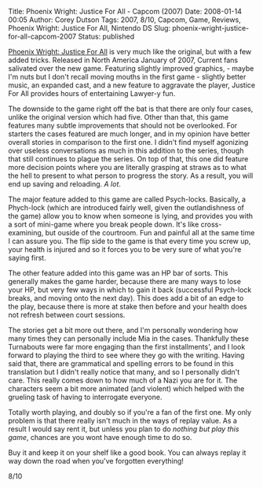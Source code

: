 Title: Phoenix Wright: Justice For All - Capcom (2007)
Date: 2008-01-14 00:05
Author: Corey Dutson
Tags: 2007, 8/10, Capcom, Game, Reviews, Phoenix Wright: Justice For All, Nintendo DS
Slug: phoenix-wright-justice-for-all-capcom-2007
Status: published

[Phoenix Wright: Justice For
All](http://www.capcom.com/phoenixwright/ "Phoenix Wright: Ace Attorney")
is very much like the original, but with a few added tricks. Released in
North America January of 2007, Current fans salivated over the new game.
Featuring slightly improved graphics, - maybe I'm nuts but I don't
recall moving mouths in the first game - slightly better music, an
expanded cast, and a new feature to aggravate the player, Justice For
All provides hours of entertaining Lawyer-y fun.

The downside to the game right off the bat is that there are only four
cases, unlike the original version which had five. Other than that, this
game features many subtle improvements that should not be overlooked.
For starters the cases featured are much longer, and in my opinion have
better overall stories in comparison to the first one. I didn't find
myself agonizing over useless conversations as much in this addition to
the series, though that still continues to plague the series. On top of
that, this one did feature more decision points where you are literally
grasping at straws as to what the hell to present to what person to
progress the story. As a result, you will end up saving and reloading.
*A lot*.

The major feature added to this game are called Psych-locks. Basically,
a Phych-lock (which are introduced fairly well, given the outlandishness
of the game) allow you to know when someone is lying, and provides you
with a sort of mini-game where you break people down. It's like
cross-examining, but ouside of the courtroom. Fun and painful all at the
same time I can assure you. The flip side to the game is that every time
you screw up, your health is injured and so it forces you to be very
sure of what you're saying first.

The other feature added into this game was an HP bar of sorts. This
generally makes the game harder, because there are many ways to lose
your HP, but very few ways in which to gain it back (successful
Psych-lock breaks, and moving onto the next day). This does add a bit of
an edge to the play, because there is more at stake then before and your
health does not refresh between court sessions.

The stories get a bit more out there, and I'm personally wondering how
many times they can personally include Mia in the cases. Thankfully
these Turnabouts were far more engaging than the first installments',
and I look forward to playing the third to see where they go with the
writing. Having said that, there are grammatical and spelling errors to
be found in this translation but I didn't really notice that many, and
so I personally didn't care. This really comes down to how much of a
Nazi you are for it. The characters seem a bit more animated (and
violent) which helped with the grueling task of having to interrogate
everyone.

Totally worth playing, and doubly so if you're a fan of the first one.
My only problem is that there really isn't much in the ways of replay
value. As a result I would say rent it, but unless you plan to do
*nothing but play this game*, chances are you wont have enough time to
do so.

Buy it and keep it on your shelf like a good book. You can always replay
it way down the road when you've forgotten everything!

8/10
